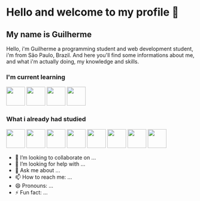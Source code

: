 # Hello and welcome to my profile 👋

## My name is Guilherme

Hello, i'm Guilherme a programming student and web development student, i'm from São Paulo, Brazil. And here you'll find some informations about me, and what i'm actually doing, my knowledge and skills.

### I'm current learning

<img height="50px" width="50px" padding="20px" src="https://cdn.jsdelivr.net/gh/devicons/devicon/icons/c/c-original.svg"/> <img  height="50px" width="50px" padding="20px" src="https://cdn.jsdelivr.net/gh/devicons/devicon/icons/bash/bash-original.svg"/> <img height="50px" width="50px" padding="20px" src="https://cdn.jsdelivr.net/gh/devicons/devicon/icons/javascript/javascript-plain.svg"/> <img height="50px" width="50px" padding="20px" src="https://cdn.jsdelivr.net/gh/devicons/devicon/icons/python/python-original.svg" />

### What i already had studied

<img height="50px" width="50px" padding="20px" src="https://cdn.jsdelivr.net/gh/devicons/devicon/icons/css3/css3-original-wordmark.svg"/> <img height="50px" width="50px" padding="20px" src="https://cdn.jsdelivr.net/gh/devicons/devicon/icons/html5/html5-original-wordmark.svg"/> <img height="50px" width="50px" padding="20px" color="blue" src="https://cdn.jsdelivr.net/gh/devicons/devicon/icons/wordpress/wordpress-plain.svg"/> <img height="50px" width="50px" padding="20px" src="https://cdn.jsdelivr.net/gh/devicons/devicon/icons/mysql/mysql-original.svg"/> <img height="50px" width="50px" padding="20px" src="https://cdn.jsdelivr.net/gh/devicons/devicon/icons/git/git-original.svg"/> <img height="50px" width="50px" padding="20px" src="https://cdn.jsdelivr.net/gh/devicons/devicon/icons/linux/linux-original.svg" /> <img height="50px" width="50px" padding="20px" src="https://cdn.jsdelivr.net/gh/devicons/devicon/icons/php/php-plain.svg"/> <img height="50px" width="50px" padding="20px" src="https://cdn.jsdelivr.net/gh/devicons/devicon/icons/xd/xd-plain.svg"/>

- 👯 I’m looking to collaborate on ...
- 🤔 I’m looking for help with ...
- 💬 Ask me about ...
- 📫 How to reach me: ...
- 😄 Pronouns: ...
- ⚡ Fun fact: ...
